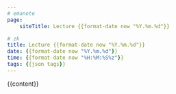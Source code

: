 ```yaml
---
# emanote
page:
    siteTitle: Lecture {{format-date now "%Y.%m.%d"}}

# zk
title: Lecture {{format-date now "%Y.%m.%d"}}
date: {{format-date now "%Y.%m.%d"}}
time: {{format-date now "%H:%M:%S%z"}}
tags: {{json tags}}
---
```


{{content}}
